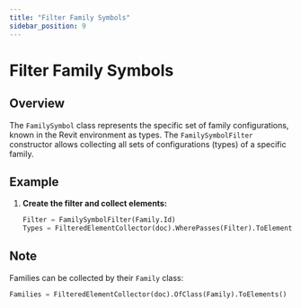 ```yaml
---
title: "Filter Family Symbols"
sidebar_position: 9
---
```

# Filter Family Symbols
## Overview
The `FamilySymbol` class represents the specific set of family configurations, known in the Revit environment as types. The `FamilySymbolFilter` constructor allows collecting all sets of configurations (types) of a specific family.

## Example
1. **Create the filter and collect elements:**
    ```python
    Filter = FamilySymbolFilter(Family.Id)
    Types = FilteredElementCollector(doc).WherePasses(Filter).ToElements()
    ```

## Note
Families can be collected by their `Family` class:
```python
Families = FilteredElementCollector(doc).OfClass(Family).ToElements()
```
